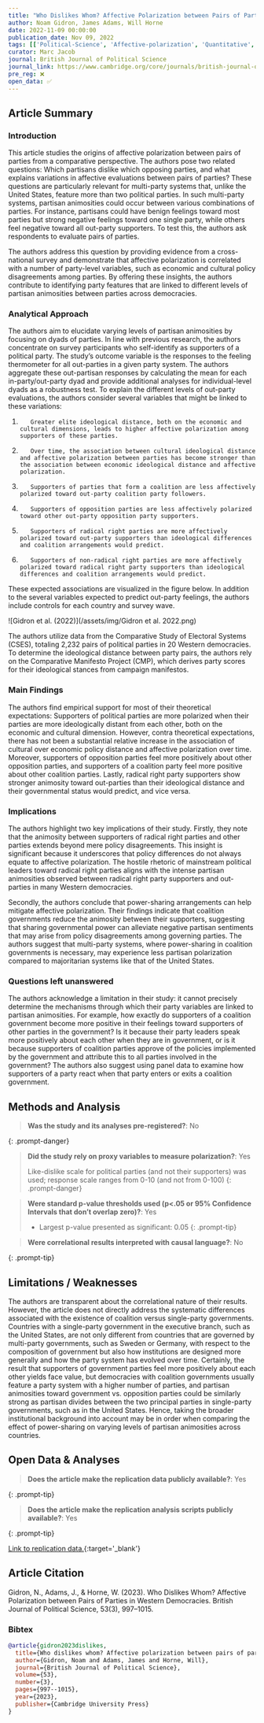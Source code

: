 ```yaml
---
title: "Who Dislikes Whom? Affective Polarization between Pairs of Parties in Western Democracies"
author: Noam Gidron, James Adams, Will Horne
date: 2022-11-09 00:00:00
publication_date: Nov 09, 2022
tags: [['Political-Science', 'Affective-polarization', 'Quantitative', 'International']]
curator: Marc Jacob
journal: British Journal of Political Science
journal_link: https://www.cambridge.org/core/journals/british-journal-of-political-science/article/who-dislikes-whom-affective-polarization-between-pairs-of-parties-in-western-democracies/4AAAA9771D0F4B0FB6A395E727F5154F
pre_reg: ❌
open_data: ✅
---
```


## Article Summary

### Introduction
This article studies the origins of affective polarization between pairs of parties from a comparative perspective. The authors pose two related questions: Which partisans dislike which opposing parties, and what explains variations in affective evaluations between pairs of parties? These questions are particularly relevant for multi-party systems that, unlike the United States, feature more than two political parties. In such multi-party systems, partisan animosities could occur between various combinations of parties. For instance, partisans could have benign feelings toward most parties but strong negative feelings toward one single party, while others feel negative toward all out-party supporters. To test this, the authors ask respondents to evaluate pairs of parties.

The authors address this question by providing evidence from a cross-national survey and demonstrate that affective polarization is correlated with a number of party-level variables, such as economic and cultural policy disagreements among parties. By offering these insights, the authors contribute to identifying party features that are linked to different levels of partisan animosities between parties across democracies.

### Analytical Approach
The authors aim to elucidate varying levels of partisan animosities by focusing on dyads of parties. In line with previous research, the authors concentrate on survey participants who self-identify as supporters of a political party. The study’s outcome variable is the responses to the feeling thermometer for all out-parties in a given party system. The authors aggregate these out-partisan responses by calculating the mean for each in-party/out-party dyad and provide additional analyses for individual-level dyads as a robustness test.
To explain the different levels of out-party evaluations, the authors consider several variables that might be linked to these variations:
1.        Greater elite ideological distance, both on the economic and cultural dimensions, leads to higher affective polarization among supporters of these parties.
2.        Over time, the association between cultural ideological distance and affective polarization between parties has become stronger than the association between economic ideological distance and affective polarization.
3.        Supporters of parties that form a coalition are less affectively polarized toward out-party coalition party followers.
4.        Supporters of opposition parties are less affectively polarized toward other out-party opposition party supporters.
5.        Supporters of radical right parties are more affectively polarized toward out-party supporters than ideological differences and coalition arrangements would predict.
6.        Supporters of non-radical right parties are more affectively polarized toward radical right party supporters than ideological differences and coalition arrangements would predict.
These expected associations are visualized in the figure below. In addition to the several variables expected to predict out-party feelings, the authors include controls for each country and survey wave.

![Gidron et al. (2022)](/assets/img/Gidron et al. 2022.png)
 
The authors utilize data from the Comparative Study of Electoral Systems (CSES), totaling 2,232 pairs of political parties in 20 Western democracies. To determine the ideological distance between party pairs, the authors rely on the Comparative Manifesto Project (CMP), which derives party scores for their ideological stances from campaign manifestos.

### Main Findings
The authors find empirical support for most of their theoretical expectations: Supporters of political parties are more polarized when their parties are more ideologically distant from each other, both on the economic and cultural dimension. However, contra theoretical expectations, there has not been a substantial relative increase in the association of cultural over economic policy distance and affective polarization over time. Moreover, supporters of opposition parties feel more positively about other opposition parties, and supporters of a coalition party feel more positive about other coalition parties. Lastly, radical right party supporters show stronger animosity toward out-parties than their ideological distance and their governmental status would predict, and vice versa.

### Implications
The authors highlight two key implications of their study. Firstly, they note that the animosity between supporters of radical right parties and other parties extends beyond mere policy disagreements. This insight is significant because it underscores that policy differences do not always equate to affective polarization. The hostile rhetoric of mainstream political leaders toward radical right parties aligns with the intense partisan animosities observed between radical right party supporters and out-parties in many Western democracies.

Secondly, the authors conclude that power-sharing arrangements can help mitigate affective polarization. Their findings indicate that coalition governments reduce the animosity between their supporters, suggesting that sharing governmental power can alleviate negative partisan sentiments that may arise from policy disagreements among governing parties. The authors suggest that multi-party systems, where power-sharing in coalition governments is necessary, may experience less partisan polarization compared to majoritarian systems like that of the United States.

### Questions left unanswered
The authors acknowledge a limitation in their study: it cannot precisely determine the mechanisms through which their party variables are linked to partisan animosities. For example, how exactly do supporters of a coalition government become more positive in their feelings toward supporters of other parties in the government? Is it because their party leaders speak more positively about each other when they are in government, or is it because supporters of coalition parties approve of the policies implemented by the government and attribute this to all parties involved in the government? The authors also suggest using panel data to examine how supporters of a party react when that party enters or exits a coalition government.


## Methods and Analysis

> **Was the study and its analyses pre-registered?**: No
> 
{: .prompt-danger}

> **Did the study rely on proxy variables to measure polarization?**: Yes
> 
> 
> Like-dislike scale for political parties (and not their supporters) was used; response scale ranges from 0-10 (and not from 0-100)
{: .prompt-danger}


> **Were standard p-value thresholds used (p<.05 or 95% Confidence Intervals that don’t overlap zero)?**: Yes
> 
> - Largest p-value presented as significant: 0.05
{: .prompt-tip}

> **Were correlational results interpreted with causal language?**: No
> 
{: .prompt-tip}

## Limitations / Weaknesses

The authors are transparent about the correlational nature of their results. However, the article does not directly address the systematic differences associated with the existence of coalition versus single-party governments. Countries with a single-party government in the executive branch, such as the United States, are not only different from countries that are governed by multi-party governments, such as Sweden or Germany, with respect to the composition of government but also how institutions are designed more generally and how the party system has evolved over time.  Certainly, the result that supporters of government parties feel more positively about each other yields face value, but democracies with coalition governments usually feature a party system with a higher number of parties, and partisan animosities toward government vs. opposition parties could be similarly strong as partisan divides between the two principal parties in single-party governments, such as in the United States. Hence, taking the broader institutional background into account may be in order when comparing the effect of power-sharing on varying levels of partisan animosities across countries.

## Open Data & Analyses

> **Does the article make the replication data publicly available?**: Yes
> 
{: .prompt-tip}

> **Does the article make the replication analysis scripts publicly available?**: Yes
> 
{: .prompt-tip}


[Link to replication data.](https://dataverse.harvard.edu/dataset.xhtml?persistentId=doi:10.7910/DVN/BSDKUR&widget=dataverse@harvard ){:target='_blank'}

## Article Citation

Gidron, N., Adams, J., & Horne, W. (2023). Who Dislikes Whom? Affective Polarization between Pairs of Parties in Western Democracies. British Journal of Political Science, 53(3), 997–1015.

### Bibtex

```bibtex
@article{gidron2023dislikes,
  title={Who dislikes whom? Affective polarization between pairs of parties in western democracies},
  author={Gidron, Noam and Adams, James and Horne, Will},
  journal={British Journal of Political Science},
  volume={53},
  number={3},
  pages={997--1015},
  year={2023},
  publisher={Cambridge University Press}
}

```

